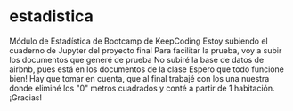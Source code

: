 # estadistica
Módulo de Estadística de Bootcamp de KeepCoding 
Estoy subiendo el cuaderno de Jupyter del proyecto final 
Para facilitar la prueba, voy a subir los documentos que generé de prueba
No subiré la base de datos de airbnb, pues está en los documentos de la clase
Espero que todo funcione bien!
Hay que tomar en cuenta, que al final trabajé con los una nuestra donde eliminé los "0" metros cuadrados y conté a partir de 1 habitación. 
¡Gracias!
